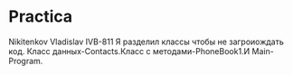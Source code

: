# Practica
Nikitenkov Vladislav IVB-811
Я разделил классы чтобы не загроиождать код. Класс данных-Contacts.Класс с методами-PhoneBook1.И Main-Program.
